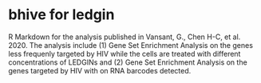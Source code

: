 # bhive for ledgin
R Markdown for the analysis published in Vansant, G., Chen H-C, et al. 2020.
The analysis include (1) Gene Set Enrichment Analysis on the genes less frequenly targeted by HIV while the cells are treated with different concentrations of LEDGINs and (2) Gene Set Enrichment Analysis on the genes targeted by HIV with on RNA barcodes detected.
